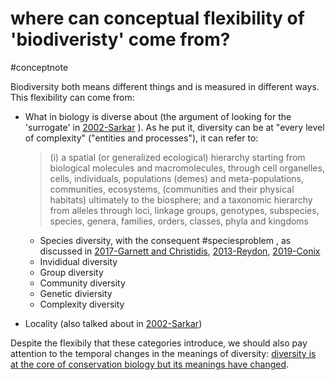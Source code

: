 # where can conceptual flexibility of 'biodiveristy' come from?
#conceptnote 

Biodiversity both means different things and is measured in different ways. This flexibility can come from:
- What in biology is diverse about (the argument of looking for the 'surrogate' in [2002-Sarkar](2002-Sarkar.md) ). As he put it, diversity can be at "every level of complexity" ("entities and processes"), it can refer to:
	> (i) a spatial (or generalized ecological) hierarchy starting from biological molecules and macromolecules, through cell organelles, cells, individuals, populations (demes) and meta-populations, communities, ecosystems, (communities and their physical habitats) ultimately to the biosphere; and a taxonomic hierarchy from alleles through loci, linkage groups, genotypes, subspecies, species, genera, families, orders, classes, phyla and kingdoms
	- Species diversity, with the consequent #speciesproblem , as discussed in [2017-Garnett and Christidis](2017-Garnett%20and%20Christidis.md), [2013-Reydon](2013-Reydon.md), [2019-Conix](2019-Conix.md)
	- Invididual diversity
	- Group diversity
	- Community diversity
	- Genetic diviersity
	- Complexity diversity

- Locality (also talked about in [2002-Sarkar](2002-Sarkar.md))


Despite the flexibily that these categories introduce, we should also pay attention to the temporal changes in the meanings of diversity: [diversity is at the core of conservation biology but its meanings have changed](diversity%20is%20at%20the%20core%20of%20conservation%20biology%20but%20its%20meanings%20have%20changed.md). 